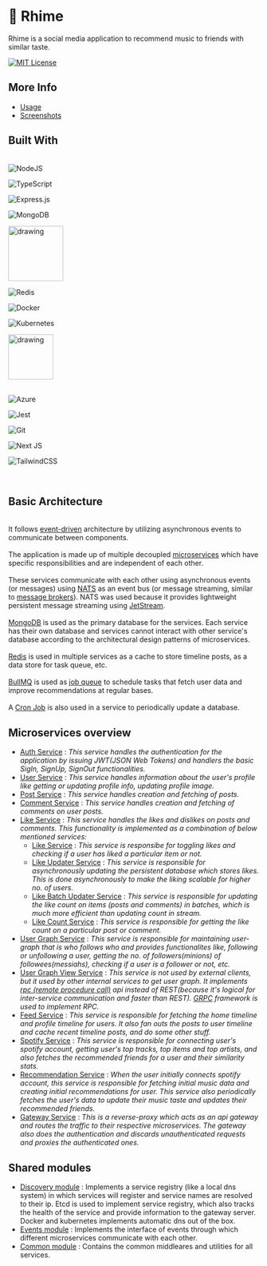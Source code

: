 # 🎸 Rhime

Rhime is a social media application to recommend music to friends with similar taste.

[![MIT License](https://img.shields.io/badge/License-MIT-brightgreen.svg)](/LICENSE.md)

## More Info 
- [Usage](/docs/Usage.md)
- [Screenshots](/docs/Screenshots.md)


## Built With

\
![NodeJS](https://img.shields.io/badge/node.js-6DA55F?style=for-the-badge&logo=node.js&logoColor=white)

![TypeScript](https://img.shields.io/badge/typescript-%23007ACC.svg?style=for-the-badge&logo=typescript&logoColor=white)

![Express.js](https://img.shields.io/badge/express.js-%23404d59.svg?style=for-the-badge&logo=express&logoColor=%2361DAFB)

![MongoDB](https://img.shields.io/badge/MongoDB-%234ea94b.svg?style=for-the-badge&logo=mongodb&logoColor=white)

<img src="https://user-images.githubusercontent.com/58662119/205492707-bf15a9b2-fe6f-42c1-a405-2e590fc69a0b.png" alt="drawing" width="110"/>

![Redis](https://img.shields.io/badge/redis-%23DD0031.svg?style=for-the-badge&logo=redis&logoColor=white)

![Docker](https://img.shields.io/badge/Docker-2CA5E0?style=for-the-badge&logo=docker&logoColor=white)

![Kubernetes](https://img.shields.io/badge/kubernetes-326ce5.svg?&style=for-the-badge&logo=kubernetes&logoColor=white)

<img src="https://user-images.githubusercontent.com/95200/143832033-32e868df-f3b0-4251-97fb-c64809a43d36.png" alt="drawing" width="90"/>

\
![Azure](https://img.shields.io/badge/azure-%230072C6.svg?style=for-the-badge&logo=microsoftazure&logoColor=white)

![Jest](https://img.shields.io/badge/-jest-%23C21325?style=for-the-badge&logo=jest&logoColor=white)

![Git](https://img.shields.io/badge/git-%23F05033.svg?style=for-the-badge&logo=git&logoColor=white)

![Next JS](https://img.shields.io/badge/Next-black?style=for-the-badge&logo=next.js&logoColor=white)

![TailwindCSS](https://img.shields.io/badge/tailwindcss-%2338B2AC.svg?style=for-the-badge&logo=tailwind-css&logoColor=white)

</br>


## Basic Architecture
\
It follows [event-driven](https://en.wikipedia.org/wiki/Event-driven_architecture) architecture by utilizing asynchronous events to communicate between components.\
\
The application is made up of multiple decoupled [microservices](https://microservices.io/) which have specific responsibilities and are independent of each other.\
\
These services communicate with each other using asynchronous events (or messages) using [NATS](https://nats.io/) as an event bus (or message streaming, similar to [message brokers](https://en.wikipedia.org/wiki/Message_broker)). NATS was used because it provides lightweight persistent message streaming using [JetStream](https://docs.nats.io/nats-concepts/jetstream).\
\
[MongoDB](https://www.mongodb.com/home) is used as the primary database for the services. Each service has their own database and services cannot interact with other service's database according to the architectural design patterns of microservices.\
\
[Redis](https://redis.io/) is used in multiple services as a cache to store timeline posts, as a data store for task queue, etc.\
\
[BullMQ](https://docs.bullmq.io/) is used as [job queue](https://en.wikipedia.org/wiki/Job_queue) to schedule tasks that fetch user data and improve recommendations at regular bases.\
\
A [Cron Job](https://en.wikipedia.org/wiki/Cron) is also used in a service to periodically update a database.


## Microservices overview

- [Auth Service]() : *This service handles the authentication for the application by issuing JWT(JSON Web Tokens) and handlers the basic SigIn, SignUp, SignOut functionalities.*
- [User Service]() : *This service handles information about the user's profile like getting or updating profile info, updating profile image.*
- [Post Service]() : *This service handles creation and fetching of posts.*
- [Comment Service]() : *This service handles creation and fetching of comments on user posts.*
- [Like Service]() : *This service handles the likes and dislikes on posts and comments. This functionality is implemented as a combination of below mentioned services:*
    - [Like Service]() : *This service is responsibe for toggling likes and checking if a user has liked a particular item or not.*
    - [Like Updater Service]() : *This service is responsible for asynchronously updating the persistent database which stores likes. This is done asynchronously to make the liking scalable for higher no. of users.*
    - [Like Batch Updater Service]() : *This service is responsible for updating the like count on items (posts and comments) in batches, which is much more efficient than updating count in stream.*
    - [Like Count Service]() : *This service is responsible for getting the like count on a particular post or comment.*
- [User Graph Service]() : *This service is responsible for maintaining user-graph that is who follows who and provides functionalites like, following or unfollowing a user, getting the no. of followers(minions) of followees(messiahs), checking if a user is a follower or not, etc.*
- [User Graph View Service]() : *This service is not used by external clients, but it used by other internal services to get user graph. It implements [rpc (remote procedure call)](https://en.wikipedia.org/wiki/Remote_procedure_call) api instead of REST(because it's logical for inter-service communication and faster than REST). [GRPC](https://grpc.io/) framework is used to implement RPC.*
- [Feed Service]() : *This service is responsible for fetching the home timeline and profile timeline for users. It also fan outs the posts to user timeline and cache recent timeline posts, and do some other stuff.*
- [Spotify Service]() : *This service is responsible for connecting user's spotify account, getting user's top tracks, top items and top artists, and also fetches the recommended friends for a user and their similarity stats.*
- [Recommendation Service]() : *When the user initially connects spotify account, this service is responsible for fetching initial music data and creating initial recommendations for user. This service also periodically fetches the user's data to update their music taste and updates their recommended friends.*
- [Gateway Service]() : *This is a reverse-proxy which acts as an api gateway and routes the traffic to their respective microservices. The gateway also does the authentication and discards unauthenticated requests and proxies the authenticated ones.*

## Shared modules
- [Discovery module](https://github.com/yashkundu/discovery-rhime) : Implements a service registry (like a local dns system) in which services will register and service names are resolved to their ip. Etcd is used to implement service registry, which also tracks the health of the service and provide information to the gateway server. Docker and kubernetes implements automatic dns out of the box. 
- [Events module](https://github.com/yashkundu/events-rhime) : Implements the interface of events through which different microservices communicate with each other.
- [Common module](https://github.com/yashkundu/common-rhime) : Contains the common middleares and utilities for all services.